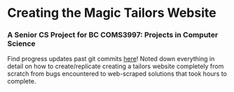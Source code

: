 # Creating the Magic Tailors Website

### A Senior CS Project for BC COMS3997: Projects in Computer Science

Find progress updates past git commits [here](https://coms-bc3997-sp23.github.io/website-tsazo/)! Noted down everything in detail on how to create/replicate creating a tailors website completely from scratch from bugs encountered to web-scraped solutions that took hours to complete.
